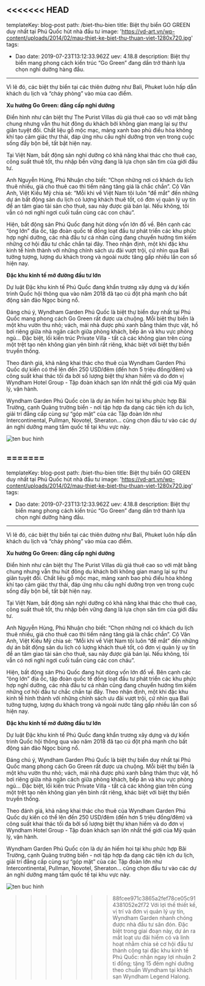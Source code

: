 <<<<<<< HEAD
---
templateKey: blog-post
path: /biet-thu-bien
title: Biệt thự biển GO GREEN duy nhất tại Phú Quốc hút nhà đầu tư
image: 'https://vd-art.vn/wp-content/uploads/2014/02/mau-thiet-ke-biet-thu-thuan-viet-1280x720.jpg' 
tags:
  - Dao
date: 2019-07-23T13:12:33.962Z
uev: 4.18.8
description: Biệt thự biển mang phong cách kiến trúc “Go Green” đang dần trở thành lựa chọn nghỉ dưỡng hàng đầu. 
---
Vì lẽ đó, các biệt thự biển tại các thiên đường như Bali, Phuket luôn hấp dẫn khách du lịch và “cháy phòng” vào mùa cao điểm.

**Xu hướng Go Green: đẳng cấp nghỉ dưỡng**

Điển hình như căn biệt thự The Purist Villas dù giá thuê cao so với mặt bằng chung nhưng vẫn thu hút đông du khách bởi không gian mang lại sự thư giãn tuyệt đối. Chất liệu gỗ mộc mạc, mảng xanh bao phủ điều hòa không khí tạo cảm giác thư thái, đáp ứng nhu cầu nghỉ dưỡng trọn vẹn trong cuộc sống đầy bộn bề, tất bật hiện nay.

Tại Việt Nam, bất động sản nghỉ dưỡng có khả năng khai thác cho thuê cao, công suất thuê tốt, thu nhập bền vững đang là lựa chọn săn tìm của giới đầu tư.

Anh Nguyễn Hùng, Phú Nhuận cho biết: “Chọn những nơi có khách du lịch thuê nhiều, giá cho thuê cao thì tiềm năng tăng giá là chắc chắn”. Cô Vân Anh, Việt Kiều Mỹ chia sẻ: “Mỗi khi về Việt Nam tôi luôn “để mắt” đến những dự án bất động sản du lịch có lượng khách thuê tốt, có đơn vị quản lý uy tín để an tâm giao tài sản cho thuê, sau này được giá bán lại. Nếu không, tôi vẫn có nơi nghỉ ngơi cuối tuần cùng các con cháu”.

Hiện, bất động sản Phú Quốc đang hút dòng vốn lớn đổ về. Bên cạnh các “ông lớn” địa ốc, tập đoàn quốc tế đồng loạt đầu tư phát triển các khu phức hợp nghỉ dưỡng, các nhà đầu tư cá nhân cũng đang chuyển hướng tìm kiếm những cơ hội đầu tư chắc chắn tại đây. Theo nhận định, một khi đặc khu kinh tế hình thành với những chính sách ưu đãi vượt trội, cứ nhìn qua Bali tưởng tượng, lượng du khách trong và ngoài nước tăng gấp nhiều lần con số hiện nay.

**Đặc khu kinh tế mở đường đầu tư lớn**

Dự luật Đặc khu kinh tế Phú Quốc đang khẩn trương xây dựng và dự kiến trình Quốc hội thông qua vào năm 2018 đã tạo cú đột phá mạnh cho bất động sản đảo Ngọc bùng nổ.

Đáng chú ý, Wyndham Garden Phú Quốc là biệt thự biển duy nhất tại Phú Quốc mang phong cách Go Green rất được ưa chuộng. Mỗi biệt thự biển là một khu vườn thu nhỏ; vách, mái nhà được phủ xanh bằng thảm thực vật, hồ bơi riêng giữa nhà ngăn cách giữa phòng khách, bếp ăn và khu vực phòng ngủ… Đặc biệt, lối kiến trúc Private Villa - tất cả các không gian trên cùng một trệt tạo nên không gian yên bình rất riêng, khác biệt với biệt thự biển truyền thống.

Theo đánh giá, khả năng khai thác cho thuê của Wyndham Garden Phú Quốc dự kiến có thể lên đến 250 USD/đêm (đến hơn 5 triệu đồng/đêm) và công suất khai thác tối đa bởi số lượng biệt thự khan hiếm và do đơn vị Wyndham Hotel Group - Tập đoàn khách sạn lớn nhất thế giới của Mỹ quản lý, vận hành.

Wyndham Garden Phú Quốc còn là dự án hiếm hoi tại khu phức hợp Bãi Trường, cạnh Quảng trường biển - nơi tập hợp đa dạng các tiện ích du lịch, giải trí đẳng cấp cùng sự “góp mặt” của các Tập đoàn lớn như Intercontinental, Pullman, Novotel, Sheraton… cũng chọn đầu tư vào các dự án nghỉ dưỡng mang tầm quốc tế tại khu vực này.

![ten buc hinh](http://nld.mediacdn.vn/thumb_w/540/2017/photo-1-1509938822591.jpg "ten buc hinh")

=======
---
templateKey: blog-post
path: /biet-thu-bien
title: Biệt thự biển GO GREEN duy nhất tại Phú Quốc hút nhà đầu tư
image: 'https://vd-art.vn/wp-content/uploads/2014/02/mau-thiet-ke-biet-thu-thuan-viet-1280x720.jpg' 
tags:
  - Dao
date: 2019-07-23T13:12:33.962Z
uev: 4.18.8
description: Biệt thự biển mang phong cách kiến trúc “Go Green” đang dần trở thành lựa chọn nghỉ dưỡng hàng đầu. 
---
Vì lẽ đó, các biệt thự biển tại các thiên đường như Bali, Phuket luôn hấp dẫn khách du lịch và “cháy phòng” vào mùa cao điểm.

**Xu hướng Go Green: đẳng cấp nghỉ dưỡng**

Điển hình như căn biệt thự The Purist Villas dù giá thuê cao so với mặt bằng chung nhưng vẫn thu hút đông du khách bởi không gian mang lại sự thư giãn tuyệt đối. Chất liệu gỗ mộc mạc, mảng xanh bao phủ điều hòa không khí tạo cảm giác thư thái, đáp ứng nhu cầu nghỉ dưỡng trọn vẹn trong cuộc sống đầy bộn bề, tất bật hiện nay.

Tại Việt Nam, bất động sản nghỉ dưỡng có khả năng khai thác cho thuê cao, công suất thuê tốt, thu nhập bền vững đang là lựa chọn săn tìm của giới đầu tư.

Anh Nguyễn Hùng, Phú Nhuận cho biết: “Chọn những nơi có khách du lịch thuê nhiều, giá cho thuê cao thì tiềm năng tăng giá là chắc chắn”. Cô Vân Anh, Việt Kiều Mỹ chia sẻ: “Mỗi khi về Việt Nam tôi luôn “để mắt” đến những dự án bất động sản du lịch có lượng khách thuê tốt, có đơn vị quản lý uy tín để an tâm giao tài sản cho thuê, sau này được giá bán lại. Nếu không, tôi vẫn có nơi nghỉ ngơi cuối tuần cùng các con cháu”.

Hiện, bất động sản Phú Quốc đang hút dòng vốn lớn đổ về. Bên cạnh các “ông lớn” địa ốc, tập đoàn quốc tế đồng loạt đầu tư phát triển các khu phức hợp nghỉ dưỡng, các nhà đầu tư cá nhân cũng đang chuyển hướng tìm kiếm những cơ hội đầu tư chắc chắn tại đây. Theo nhận định, một khi đặc khu kinh tế hình thành với những chính sách ưu đãi vượt trội, cứ nhìn qua Bali tưởng tượng, lượng du khách trong và ngoài nước tăng gấp nhiều lần con số hiện nay.

**Đặc khu kinh tế mở đường đầu tư lớn**

Dự luật Đặc khu kinh tế Phú Quốc đang khẩn trương xây dựng và dự kiến trình Quốc hội thông qua vào năm 2018 đã tạo cú đột phá mạnh cho bất động sản đảo Ngọc bùng nổ.

Đáng chú ý, Wyndham Garden Phú Quốc là biệt thự biển duy nhất tại Phú Quốc mang phong cách Go Green rất được ưa chuộng. Mỗi biệt thự biển là một khu vườn thu nhỏ; vách, mái nhà được phủ xanh bằng thảm thực vật, hồ bơi riêng giữa nhà ngăn cách giữa phòng khách, bếp ăn và khu vực phòng ngủ… Đặc biệt, lối kiến trúc Private Villa - tất cả các không gian trên cùng một trệt tạo nên không gian yên bình rất riêng, khác biệt với biệt thự biển truyền thống.

Theo đánh giá, khả năng khai thác cho thuê của Wyndham Garden Phú Quốc dự kiến có thể lên đến 250 USD/đêm (đến hơn 5 triệu đồng/đêm) và công suất khai thác tối đa bởi số lượng biệt thự khan hiếm và do đơn vị Wyndham Hotel Group - Tập đoàn khách sạn lớn nhất thế giới của Mỹ quản lý, vận hành.

Wyndham Garden Phú Quốc còn là dự án hiếm hoi tại khu phức hợp Bãi Trường, cạnh Quảng trường biển - nơi tập hợp đa dạng các tiện ích du lịch, giải trí đẳng cấp cùng sự “góp mặt” của các Tập đoàn lớn như Intercontinental, Pullman, Novotel, Sheraton… cũng chọn đầu tư vào các dự án nghỉ dưỡng mang tầm quốc tế tại khu vực này.

![ten buc hinh](http://nld.mediacdn.vn/thumb_w/540/2017/photo-1-1509938822591.jpg "ten buc hinh")

>>>>>>> 88fcee971c3865a2fef78ce05c914381052e2f72
Với lợi thế thiết kế, vị trí và đơn vị quản lý uy tín, Wyndham Garden nhanh chóng được nhà đầu tư săn đón. Đặc biệt trong giai đoạn này, dự án ra mắt loạt ưu đãi hiếm có và linh hoạt nhằm chia sẻ cơ hội đầu tư thành công tại đặc khu kinh tế Phú Quốc: nhận ngay lợi nhuận 2 tỉ đồng; tặng 15 đêm nghỉ dưỡng theo chuẩn Wyndham tại khách sạn Wyndham Legend Halong.